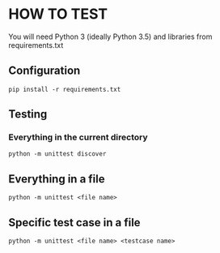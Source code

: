 # HOW TO TEST

You will need Python 3 (ideally Python 3.5) and libraries from requirements.txt

## Configuration

```
pip install -r requirements.txt
```

## Testing

### Everything in the current directory

```
python -m unittest discover
```

## Everything in a file

```
python -m unittest <file name>
```

## Specific test case in a file

```
python -m unittest <file name> <testcase name>
```